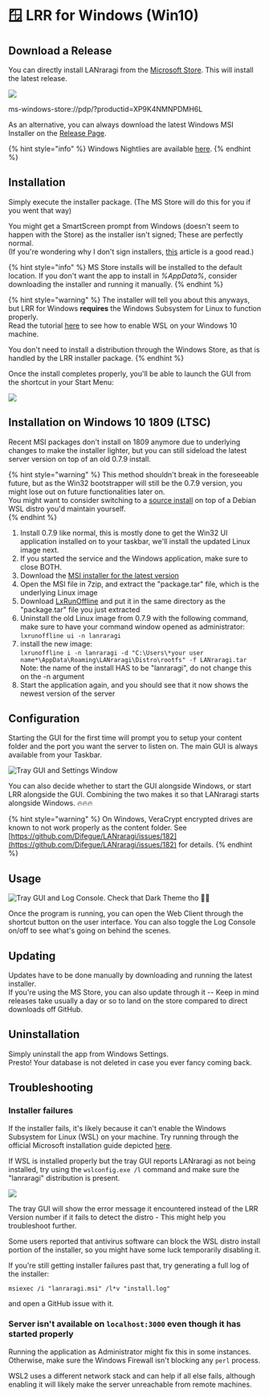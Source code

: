 # 🪟 LRR for Windows (Win10)

## Download a Release

You can directly install LANraragi from the [Microsoft Store](https://cutt.ly/9TJIMC6). This will install the latest release.  

[<img src="https://getbadgecdn.azureedge.net/images/English_L.png">](https://cutt.ly/9TJIMC6)  

ms-windows-store://pdp/?productid=XP9K4NMNPDMH6L  


As an alternative, you can always download the latest Windows MSI Installer on the [Release Page](https://github.com/Difegue/LANraragi/releases).

{% hint style="info" %}
Windows Nightlies are available [here](https://nightly.link/Difegue/LANraragi/workflows/push-continous-delivery/dev).
{% endhint %}

## Installation

Simply execute the installer package. (The MS Store will do this for you if you went that way)

You might get a SmartScreen prompt from Windows (doesn't seem to happen with the Store) as the installer isn't signed; These are perfectly normal.  
(If you're wondering why I don't sign installers, [this](https://gaby.dev/posts/code-signing) article is a good read.)

{% hint style="info" %}
MS Store installs will be installed to the default location. If you don't want the app to install in _%AppData%_, consider downloading the installer and running it manually.
{% endhint %}



{% hint style="warning" %}
The installer will tell you about this anyways, but LRR for Windows **requires** the Windows Subsystem for Linux to function properly.  
Read the tutorial [here](https://docs.microsoft.com/en-us/windows/wsl/install) to see how to enable WSL on your Windows 10 machine.

You don't need to install a distribution through the Windows Store, as that is handled by the LRR installer package.
{% endhint %}

Once the install completes properly, you'll be able to launch the GUI from the shortcut in your Start Menu:

![](../.screenshots/karen-startmenu.png)

## Installation on Windows 10 1809 (LTSC)  

Recent MSI packages don't install on 1809 anymore due to underlying changes to make the installer lighter, but you can still sideload the latest server version on top of an old 0.7.9 install.

{% hint style="warning" %}
This method shouldn't break in the foreseeable future, but as the Win32 bootstrapper will still be the 0.7.9 version, you might lose out on future functionalities later on.  
You might want to consider switching to a [source install](./source.md) on top of a Debian WSL distro you'd maintain yourself.  
{% endhint %}

1. Install 0.7.9 like normal, this is mostly done to get the Win32 UI application installed on to your taskbar, we'll install the updated Linux image next.  
2. If you started the service and the Windows application, make sure to close BOTH.  
3. Download the [MSI installer for the latest version](https://github.com/Difegue/LANraragi/releases/latest)   
4. Open the MSI file in 7zip, and extract the "package.tar" file, which is the underlying Linux image  
5. Download [LxRunOffline](https://github.com/DDoSolitary/LxRunOffline/releases) and put it in the same directory as the "package.tar" file you just extracted  
6. Uninstall the old Linux image from 0.7.9 with the following command, make sure to have your command window opened as administrator:  
 `lxrunoffline ui -n lanraragi`  
7. install the new image:  
 `lxrunoffline i -n lanraragi -d "C:\Users\*your user name*\AppData\Roaming\LANraragi\Distro\rootfs" -f LANraragi.tar`  
Note: the name of the install HAS to be "lanraragi", do not change this on the -n argument  
8. Start the application again, and you should see that it now shows the newest version of the server  


## Configuration

Starting the GUI for the first time will prompt you to setup your content folder and the port you want the server to listen on. The main GUI is always available from your Taskbar.

![Tray GUI and Settings Window](../.screenshots/karen-light.jpg)

You can also decide whether to start the GUI alongside Windows, or start LRR alongside the GUI. Combining the two makes it so that LANraragi starts alongside Windows. 🔥🔥🔥

{% hint style="warning" %}
On Windows, VeraCrypt encrypted drives are known to not work properly as the content folder. See [https://github.com/Difegue/LANraragi/issues/182](https://github.com/Difegue/LANraragi/issues/182) for details.
{% endhint %}

## Usage

![Tray GUI and Log Console. Check that Dark Theme tho ‍](../.screenshots/karen-dark.jpg)

Once the program is running, you can open the Web Client through the shortcut button on the user interface. You can also toggle the Log Console on/off to see what's going on behind the scenes.

## Updating

Updates have to be done manually by downloading and running the latest installer.  
If you're using the MS Store, you can also update through it -- Keep in mind releases take usually a day or so to land on the store compared to direct downloads off GitHub.

## Uninstallation

Simply uninstall the app from Windows Settings.  
Presto! Your database is not deleted in case you ever fancy coming back.

## Troubleshooting

### Installer failures

If the installer fails, it's likely because it can't enable the Windows Subsystem for Linux (WSL) on your machine. Try running through the official Microsoft installation guide depicted [here](https://docs.microsoft.com/en-us/windows/wsl/install-win10).

If WSL is installed properly but the tray GUI reports LANraragi as not being installed, try using the `wslconfig.exe /l` command and make sure the "lanraragi" distribution is present.

![](../.screenshots/karen-distro.png)

The tray GUI will show the error message it encountered instead of the LRR Version number if it fails to detect the distro - This might help you troubleshoot further.

Some users reported that antivirus software can block the WSL distro install portion of the installer, so you might have some luck temporarily disabling it.

If you're still getting installer failures past that, try generating a full log of the installer:

```
msiexec /i "lanraragi.msi" /l*v "install.log"
```

and open a GitHub issue with it.

### Server isn't available on `localhost:3000` even though it has started properly

Running the application as Administrator might fix this in some instances.  
Otherwise, make sure the Windows Firewall isn't blocking any `perl` process.

WSL2 uses a different network stack and can help if all else fails, although enabling it will likely make the server unreachable from remote machines.
